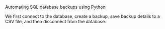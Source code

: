 
Automating SQL database backups using Python

We first connect to the database, create a backup, save backup details to a CSV file, and then disconnect from the database.